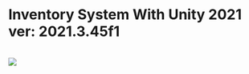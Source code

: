 <h1>Inventory System With Unity 2021 ver: 2021.3.45f1</h1>
<br>
<img src="https://github.com/user-attachments/assets/8a2889b7-cd1f-4a4e-8b73-40bce0d95e94" />

